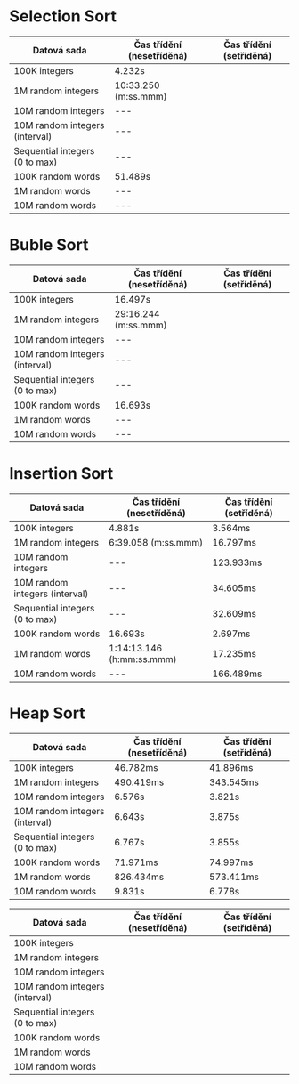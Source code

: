# Selection Sort

| Datová sada                    | Čas třídění (nesetříděná) | Čas třídění (setříděná) |
| ------------------------------ | ------------------------- | ----------------------- |
| 100K integers                  | 4.232s                    |                         |
| 1M random integers             | 10:33.250 (m:ss.mmm)      |                         |
| 10M random integers            | ---                       |                         |
| 10M random integers (interval) | ---                       |                         |
| Sequential integers (0 to max) | ---                       |                         |
| 100K random words              | 51.489s                   |                         |
| 1M random words                | ---                       |                         |
| 10M random words               | ---                       |                         |


# Buble Sort

| Datová sada                    | Čas třídění (nesetříděná) | Čas třídění (setříděná) |
| ------------------------------ | ------------------------- | ----------------------- |
| 100K integers                  | 16.497s                   |                         |
| 1M random integers             | 29:16.244 (m:ss.mmm)      |                         |
| 10M random integers            | ---                       |                         |
| 10M random integers (interval) | ---                       |                         |
| Sequential integers (0 to max) | ---                       |                         |
| 100K random words              | 16.693s                   |                         |
| 1M random words                | ---                       |                         |
| 10M random words               | ---                       |                         |


# Insertion Sort

| Datová sada                    | Čas třídění (nesetříděná) | Čas třídění (setříděná) |
| ------------------------------ | ------------------------- | ----------------------- |
| 100K integers                  | 4.881s                    | 3.564ms                 |
| 1M random integers             | 6:39.058 (m:ss.mmm)       | 16.797ms                |
| 10M random integers            | ---                       | 123.933ms               |
| 10M random integers (interval) | ---                       | 34.605ms                |
| Sequential integers (0 to max) | ---                       | 32.609ms                |
| 100K random words              | 16.693s                   | 2.697ms                 |
| 1M random words                | 1:14:13.146 (h:mm:ss.mmm) | 17.235ms                |
| 10M random words               | ---                       | 166.489ms               |


# Heap Sort

| Datová sada                    | Čas třídění (nesetříděná) | Čas třídění (setříděná) |
| ------------------------------ | ------------------------- | ----------------------- |
| 100K integers                  | 46.782ms                  | 41.896ms                |
| 1M random integers             | 490.419ms                 | 343.545ms               |
| 10M random integers            | 6.576s                    | 3.821s                  |
| 10M random integers (interval) | 6.643s                    | 3.875s                  |
| Sequential integers (0 to max) | 6.767s                    | 3.855s                  |
| 100K random words              | 71.971ms                  | 74.997ms                |
| 1M random words                | 826.434ms                 | 573.411ms               |
| 10M random words               | 9.831s                    | 6.778s                  |





| Datová sada                    | Čas třídění (nesetříděná) | Čas třídění (setříděná) |
| ------------------------------ | ------------------------- | ----------------------- |
| 100K integers                  |                           |                         |
| 1M random integers             |                           |                         |
| 10M random integers            |                           |                         |
| 10M random integers (interval) |                           |                         |
| Sequential integers (0 to max) |                           |                         |
| 100K random words              |                           |                         |
| 1M random words                |                           |                         |
| 10M random words               |                           |                         |
